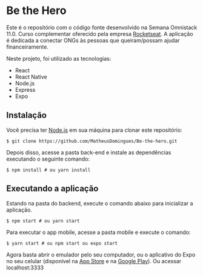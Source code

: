 # Be the Hero

Este é o repositório com o código fonte desenvolvido na Semana Omnistack 11.0.
Curso complementar oferecido pela empresa [Rocketseat](https://rocketseat.com.br).
A aplicação é dedicada a conectar ONGs às pessoas que queiram/possam ajudar financeiramente.

Neste projeto, foi utilizado as tecnologias:

- React
- React Native
- Node.js
- Express
- Expo

## Instalação

Você precisa ter [Node.js](https://nodejs.org) em sua máquina para clonar este repositório:

```
$ git clone https://github.com/MatheusDomingues/Be-the-hero.git
```

Depois disso, acesse a pasta back-end e instale as dependências executando o seguinte comando:

```
$ npm install # ou yarn install
```

## Executando a aplicação

Estando na pasta do backend, execute o comando abaixo para inicializar a aplicação.

```
$ npm start # ou yarn start
```

Para executar o app mobile, acesse a pasta mobile e execute o comando:

```
$ yarn start # ou npm start ou expo start
```

Agora basta abrir o emulador pelo seu computador, ou o aplicativo do Expo no seu celular (disponível na [App Store](https://apps.apple.com/br/app/expo-client/id982107779) e na [Google Play](https://play.google.com/store/apps/details?id=host.exp.exponent&hl=pt_BR)).
Ou acessar localhost:3333
